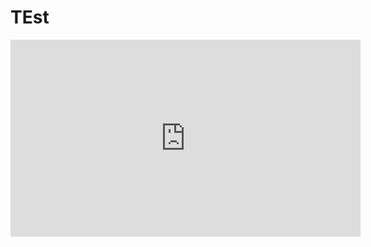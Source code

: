 # TEst

<iframe width="560" height="315" src="https://www.youtube.com/embed/RlPNh_PBZb4?si=H3wpZSR-OU1s49d7" title="YouTube video player" frameborder="0" allow="accelerometer; autoplay; clipboard-write; encrypted-media; gyroscope; picture-in-picture; web-share" referrerpolicy="strict-origin-when-cross-origin" allowfullscreen></iframe>
